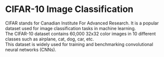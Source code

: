 # CIFAR-10 Image Classification

CIFAR stands for Canadian Institute For Advanced Research.
It is a popular dataset used for image classification tasks in machine learning.  
The CIFAR-10 dataset contains 60,000 32x32 color images in 10 different classes such as airplane, cat, dog, car, etc.  
This dataset is widely used for training and benchmarking convolutional neural networks (CNNs).
